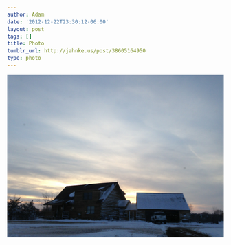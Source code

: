 ```yaml
---
author: Adam
date: '2012-12-22T23:30:12-06:00'
layout: post
tags: []
title: Photo
tumblr_url: http://jahnke.us/post/38605164950
type: photo
---
```


![](/media/tumblr_mfgxyczKUY1qga9s2o1_1280.jpg)
